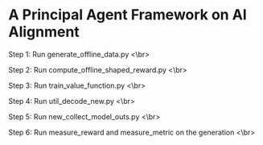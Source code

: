 # A Principal Agent Framework on AI Alignment

Step 1: Run generate_offline_data.py <\br>

Step 2: Run compute_offline_shaped_reward.py <\br>

Step 3: Run train_value_function.py <\br>

Step 4: Run util_decode_new.py <\br>

Step 5: Run new_collect_model_outs.py <\br>

Step 6: Run measure_reward and measure_metric on the generation <\br>
<!-- First run generate_offline_data.py, 
then run compute_offline_shaped_reward.py, 
then run train_value_function.py,
and finally run the code. -->



<!-- # Alignment as Reward-Guided Search

This repository contains the technical details and official implementation of the paper [**Alignment as Reward-Guided Search**](https://openreview.net/forum?id=shgx0eqdw6). In this work, we introduce ARGS, Alignment as Reward-Guided Search, a novel framework that integrates alignment into the decoding process. By adjusting the model’s probabilistic predictions using a reward signal, ARGS generates texts with semantic diversity while being aligned with human preferences.

[ARGS live demo!](https://huggingface.co/spaces/argsearch/Inference)

![](https://hackmd.io/_uploads/HytELkzW6.png)

## Setup
The following packages, and versions were used:

```bash=
git clone https://github.com/deeplearning-wisc/args.git

conda create -n args python=3.9 -y
conda activate args

cd ARGS
pip -r requirements.txt
```

## Text generation with ARGS

To begin generation, simply import the `ARGS` class specifying the path of the language model and reward model path. Note that the reward model and language model must be trained with the same tokenizer. The tokenizer is automatically loaded from the language model path. When running the `ARGS.generate` method, a decoding method can be specified with the `method` keyword argument, the top-k tokens for reward evaluation can be specified with the `topk` keyword argument, and a reward model weight can be specified with the `weight` keyword argument.

```python
from argsearch import ARGS

LLM_PATH = "models/llama-7b/"
RM_PATH = "models/llama-7b-rm/"

searcher = ARGS(llm_path=LLM_PATH, rm_path=RM_PATH, llm_dev="cuda:0", rm_dev="cuda:1")
text = ""

# args-greedy decoding with weight=1.0
output_tokens = searcher.generate(text, topk=10, weight=1.0, method="greedy")
tokens_text = searcher.tokens_to_text(output_tokens)[0]
print(tokens_text)
```

For more details about the ARGS generation methods:
<details open>
  <summary>ARGS Class Description</summary>

```python=
ARGS.generate(prompt: str, weight: float, topk: int, max_new_token: int, method: str, temperature: float, chunk_size: int, debug: bool)
```
* **returns** - resulting token indicies (including the original prompt)
* **prompt** - the string representation of the prompt to the model
* **weight** - the weight that controls the tradeoff between llm text objective and reward (as described in the paper)
* **topk** - the number of candidates to rank with the reward model (as described in the paper)
* **max_new_token** - the number of tokens to generate
* **method** - which decoding method to use ("greedy" for args-greedy and "topk" for args-stochastic)
* **temperature** - sets the temperature used for top-k sampling, used only when method="topk"
* **chunk_size** - sets the batch size for reward model evaluation, used only when method="greedy-large"
* **debug** - used to debug the decoding process

</details>

## Models

### Checkpoints and Training Details

We utilize various codebases for all model trainings. For a comprehensive understanding, we recommend reviewing their detailed instructions. For the Llama 7B model, we employe [LMFlow](https://github.com/OptimalScale/LMFlow/tree/main) for both supervised finetuning and reward modeling on the complete HH-RLHF training set. To replicate our setup, adjust `examples/reward_modeling.py` to load the model in `float16` and ensure you exclude the LoRA optimization. For the OPT models, all training is facilitated through [DeepSpeed Chat](https://github.com/microsoft/DeepSpeedExamples/tree/master/applications/DeepSpeed-Chat). We are releasing the checkpoints used in the paper and the associated scripts for reproducible research.

| Base model | Checkpoints and Scripts                                                                                                                                                                                                                   |
| ---------- | ----------------------------------------------------------------------------------------------------------------------------------------------------------------------------------------------------------------------------------------- |
| Llama 7B   | SFT: [Script](https://pastebin.com/jJUFQwWu) and [Checkpoint](https://huggingface.co/argsearch/llama-7b-sft-float32) <br/> RM: [Script](https://pastebin.com/2ifxRBAb) and [Checkpoint](https://huggingface.co/argsearch/llama-7b-rm-float32)                                                     |
| OPT-125m   | SFT: [Script](https://pastebin.com/WT68UaBs) <br/> RM: [Script](https://pastebin.com/hitmPibN) |
| OPT-350m   | SFT: [Script](https://pastebin.com/H02x2EVS) <br/> RM: [Script](https://pastebin.com/hitmPibN) |
| OPT-1.3b   | SFT: [Script](https://pastebin.com/axSqXU8b) <br/> PPO: [Script](https://pastebin.com/QiMFhVLi) |
| OPT-2.7b   | SFT: [Script](https://pastebin.com/xwaL9WM3)                                                                                                                         |

For example, if you want to train the `OPT-1.3b` PPO model, you can run the following snippet
```bash
# Set up
conda create -n deepspeed python=3.9 -y
conda activate deepspeed

git clone https://github.com/microsoft/DeepSpeedExamples.git
cd DeepSpeedExamples/applications/DeepSpeed-Chat/
pip install -r requirements.txt

# SFT
export SFT_PATH="..."
cd training/step1_supervised_finetuning/
wget https://pastebin.com/raw/axSqXU8b -O- | dos2unix > training_scripts/opt/single_node/run_1.3b.sh
bash training_scripts/opt/single_node/run_1.3b.sh $SFT_PATH
cd ../..

# RM
export RM_PATH="..."
cd training/step2_reward_model_finetuning/
wget https://pastebin.com/raw/hitmPibN -O- | dos2unix > training_scripts/opt/single_node/run_350m.sh
bash training_scripts/opt/single_node/run_350m.sh $RM_PATH $SFT_PATH
cd ../..

# PPO
export PPO_PATH="..."
cd training/step3_rlhf_finetuning/
wget https://pastebin.com/raw/SRL5Zh53 -O- | dos2unix > training_scripts/opt/single_node/run_350m.sh
bash training_scripts/opt/single_node/run_1.3b.sh $SFT_PATH $RM_PATH 2 2 $PPO_PATH
```

If you want to train the Llama 7B, you can run the following snippet

```bash
# Set up
git clone -b v0.0.5 https://github.com/OptimalScale/LMFlow.git
cd LMFlow
conda create -n lmflow python=3.9 -y
conda activate lmflow
conda install mpi4py
bash install.sh

# Download dataset
cd data && ./download.sh hh_rlhf && cd -
rm hh_rlhf/sft/._hh_rlhf_sft_data.json

# SFT
wget https://pastebin.com/raw/jJUFQwWu -O- | dos2unix > ./scripts/run_finetune.sh
./scripts/run_finetune.sh --model_name_or_path "<base llama path>" --dataset_path "data/hh_rlhf/sft/"

# RM
wget https://pastebin.com/raw/2ifxRBAb -O- | dos2unix > ./scripts/run_reward_modeling.sh
./scripts/run_reward_modeling.sh
```

## Inference
To run the inference script, first a configuration file must be made:

`echo '{rm_weight": 1.0, "topk": 10, "mode": "greedy", "sample_temp": null}' > example.config`
This example configuration runs `args-greedy` with `k=10` and `w=1.0`.

Additionally, if a OPT model is used, the deepspeed weights must be formatted to work with huggingface. This can be done with the following command:

```bash=
python reformat_dspeed_to_hf.py 
    --in_bin="model.bin"
    --out_bin="new_model.bin"

# optionally save the old model.bin
# note it cannot be in the same directory

mv new_model.bin model.bin
```

Then the following command can be run to start generation:

```bash
python collect_model_outs.py 
    --run_percent 25. 
    --config="example.config" 
    --out_file="run_outs/example_out" 
    --llm_gpu="cuda:0" 
    --rm_gpu="cuda:1" 
    --llm="models/llama-7b/" 
    --rm="models/llama-7b-rm/"
    --dataset="Dahoas/full-hh-rlhf"
```

The final result of the generation will be stored as a jsonl file with the path `run_outs/example_out_0.jsonl` where the number at the end corresponds to the line number in the configuration file.

## Evaluations

To prepare for the evaluations, please extract your models output in the following form and save it as `outputs/your_run_name.json`. Note that the response should contain both prompt and the output generated by the model.

```jsonld
[
    {
        "prompt": "Are you okay? You look",
        "response": "Are you okay? You look a bit tired or stressed. Anything you'd like to talk about?",
        "method": "greedy"
    },
    {
        "prompt": "...",
        "response": "...",
        "method": "..."
    },
    ...
]
```

To run the evaluations, execute the following commands:

```bash
# For metric evaluations: diversity and coherence
python metrics.py --run_name your_run_name

# For GPT-4 evaluation
python gpt4-eval.py \
    --run_name_red your_run_name_red \
    --run_name_blue your_run_name_blue

# for reward score and runtime evaluation
# for OPT:
python measure_reward.py 
    --out_file="run_outs/example_out_0.json"
    --rm_path="<path to reward model>"
    --tokenizer="<path to base LLM>"
    --rm_gpu="cuda:0"
    --experiment="shp"

# for Llama:
python measure_reward.py 
    --out_file="run_outs/example_out_0.json"
    --rm_path="<path to reward model>"
    --tokenizer="<path to base LLM>"
    --rm_gpu="cuda:0"
    --experiment="hhrlhf"
```

## Results
We conducted a performance comparison between ARGS and conventional decoding methods on Supervised Fine-Tuning (SFT) versions of Llama-7b and several OPT models. Remarkably, ARGS consistently outperformed the alternatives, including scenarios where the OPT model was trained using PPO.

![](https://hackmd.io/_uploads/r1Q2ZFlzp.png)
ARGS-Greedy Llama-7b performance

![](https://hackmd.io/_uploads/HyVn-Yefa.png)
ARGS-Greedy OPT Model performance

## Possible Issues
Before filing an issue, we kindly ask that you check here for details:

<details>
  <summary>Issues with PPO and Deepspeed</summary>
  There are known issues with loading the deepspeed Adam CPU operation:
    
Related GitHub issues:
* https://github.com/microsoft/DeepSpeed/issues/2268
* https://github.com/microsoft/DeepSpeed/issues/2682
* https://github.com/microsoft/DeepSpeed/issues/1127

A possible workaround that worked for us is:
commenting out the following lines (105 to 108) in the `assert_no_cuda_mismatch` function, which can be found in the following path `python3.9/site-packages/deepspeed/ops/op_builder/builder.py`.

```python=
    raise Exception(
            f">- DeepSpeed Op Builder: Installed CUDA version {sys_cuda_version} does not match the "
            f"version torch was compiled with {torch.version.cuda}, unable to compile "
            "cuda/cpp extensions without a matching cuda version.")
```
    
Then, run:

```bash=
python -c 'import deepspeed; deepspeed.ops.adam.cpu_adam.CPUAdamBuilder().load()'
```
</details>

<details>
  <summary>Faster Decoding</summary>
 
The default greedy decoding strategy is relativly slow, but should work everywhere. There is a faster decoding strategy which can be accessed by setting `method="greedy-large"` in the `ARGS.generate` method. This requires you to either set the `chunk_size` keyword argument too, or it can be automatically determined by setting `chunk_size="auto"`. If `chunk_size` is set to `"auto"`, the `auto_size` method may need to be modified. The method should work for `NVIDIA RTX A6000` cards.
    
</details>

## Citation

If you find this repository useful in your research, please consider citing:

```
@inproceedings{khanov2024args,
    title={ARGS: Alignment as Reward-Guided Search},
    author={Maxim Khanov and Jirayu Burapacheep and Yixuan Li},
    booktitle={Proceedings of the International Conference on Learning Representations},
    year={2024}
}
``` -->
